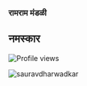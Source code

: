 ### रामराम मंडळी 
## नमस्कार
![Profile views](https://gpvc.arturio.dev/sauravdharwadkar)



![sauravdharwadkar](https://github-readme-stats.vercel.app/api?username=sauravdharwadkar&show_icons=true&title_color=578146&icon_color=802080&text_color=777777&bg_color=101810)

<!--
**SauravDharwadkar/SauravDharwadkar** is a ✨ _special_ ✨ repository because its `README.md` (this file) appears on your GitHub profile.

Here are some ideas to get you started:

- 🔭 I’m currently working on ...
- 🌱 I’m currently learning ...
- 👯 I’m looking to collaborate on ...
- 🤔 I’m looking for help with ...
- 💬 Ask me about ...
- 📫 How to reach me: ...
- 😄 Pronouns: ...
- ⚡ Fun fact: ...
-->
